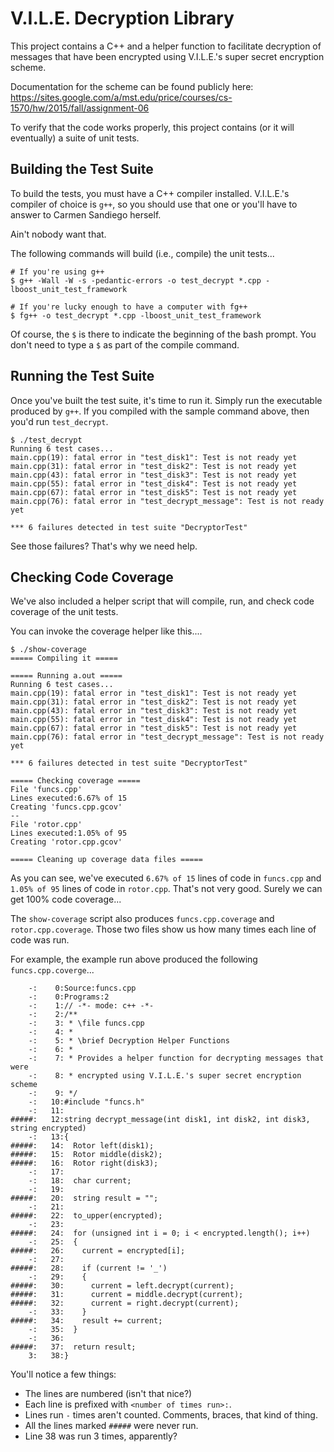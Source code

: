 # V.I.L.E. Decryption Library

This project contains a C++ and a helper function to facilitate
decryption of messages that have been encrypted using V.I.L.E.'s super
secret encryption scheme.

Documentation for the scheme can be found publicly here:
https://sites.google.com/a/mst.edu/price/courses/cs-1570/hw/2015/fall/assignment-06

To verify that the code works properly, this project contains (or it
will eventually) a suite of unit tests.


## Building the Test Suite

To build the tests, you must have a C++ compiler installed. V.I.L.E.'s
compiler of choice is `g++`, so you should use that one or you'll have
to answer to Carmen Sandiego herself.

Ain't nobody want that.

The following commands will build (i.e., compile) the unit tests...

```shell
# If you're using g++
$ g++ -Wall -W -s -pedantic-errors -o test_decrypt *.cpp -lboost_unit_test_framework

# If you're lucky enough to have a computer with fg++
$ fg++ -o test_decrypt *.cpp -lboost_unit_test_framework
```

Of course, the `$` is there to indicate the beginning of the bash
prompt. You don't need to type a `$` as part of the compile command.


## Running the Test Suite

Once you've built the test suite, it's time to run it. Simply run the
executable produced by `g++`. If you compiled with the sample command
above, then you'd run `test_decrypt`.

```shell
$ ./test_decrypt
Running 6 test cases...
main.cpp(19): fatal error in "test_disk1": Test is not ready yet
main.cpp(31): fatal error in "test_disk2": Test is not ready yet
main.cpp(43): fatal error in "test_disk3": Test is not ready yet
main.cpp(55): fatal error in "test_disk4": Test is not ready yet
main.cpp(67): fatal error in "test_disk5": Test is not ready yet
main.cpp(76): fatal error in "test_decrypt_message": Test is not ready yet

*** 6 failures detected in test suite "DecryptorTest"
```

See those failures? That's why we need help.


## Checking Code Coverage

We've also included a helper script that will compile, run, and check
code coverage of the unit tests.

You can invoke the coverage helper like this....

```shell
$ ./show-coverage
===== Compiling it =====

===== Running a.out =====
Running 6 test cases...
main.cpp(19): fatal error in "test_disk1": Test is not ready yet
main.cpp(31): fatal error in "test_disk2": Test is not ready yet
main.cpp(43): fatal error in "test_disk3": Test is not ready yet
main.cpp(55): fatal error in "test_disk4": Test is not ready yet
main.cpp(67): fatal error in "test_disk5": Test is not ready yet
main.cpp(76): fatal error in "test_decrypt_message": Test is not ready yet

*** 6 failures detected in test suite "DecryptorTest"

===== Checking coverage =====
File 'funcs.cpp'
Lines executed:6.67% of 15
Creating 'funcs.cpp.gcov'
--
File 'rotor.cpp'
Lines executed:1.05% of 95
Creating 'rotor.cpp.gcov'

===== Cleaning up coverage data files =====
```

As you can see, we've executed `6.67% of 15` lines of code in
`funcs.cpp` and `1.05% of 95` lines of code in `rotor.cpp`. That's not
very good. Surely we can get 100% code coverage...

The `show-coverage` script also produces `funcs.cpp.coverage` and
`rotor.cpp.coverage`. Those two files show us how many times each line
of code was run.

For example, the example run above produced the following `funcs.cpp.coverge`...

```
    -:    0:Source:funcs.cpp
    -:    0:Programs:2
    -:    1:// -*- mode: c++ -*-
    -:    2:/**
    -:    3: * \file funcs.cpp
    -:    4: *
    -:    5: * \brief Decryption Helper Functions
    -:    6: *
    -:    7: * Provides a helper function for decrypting messages that were
    -:    8: * encrypted using V.I.L.E.'s super secret encryption scheme
    -:    9: */
    -:   10:#include "funcs.h"
    -:   11:
#####:   12:string decrypt_message(int disk1, int disk2, int disk3, string encrypted)
    -:   13:{
#####:   14:  Rotor left(disk1);
#####:   15:  Rotor middle(disk2);
#####:   16:  Rotor right(disk3);
    -:   17:
    -:   18:  char current;
    -:   19:
#####:   20:  string result = "";
    -:   21:
#####:   22:  to_upper(encrypted);
    -:   23:
#####:   24:  for (unsigned int i = 0; i < encrypted.length(); i++)
    -:   25:  {
#####:   26:    current = encrypted[i];
    -:   27:
#####:   28:    if (current != '_')
    -:   29:    {
#####:   30:      current = left.decrypt(current);
#####:   31:      current = middle.decrypt(current);
#####:   32:      current = right.decrypt(current);
    -:   33:    }
#####:   34:    result += current;
    -:   35:  }
    -:   36:
#####:   37:  return result;
    3:   38:}
```

You'll notice a few things:

* The lines are numbered (isn't that nice?)
* Each line is prefixed with `<number of times run>:`.
* Lines run `-` times aren't counted. Comments, braces, that kind of thing.
* All the lines marked `#####` were never run.
* Line 38 was run 3 times, apparently?

